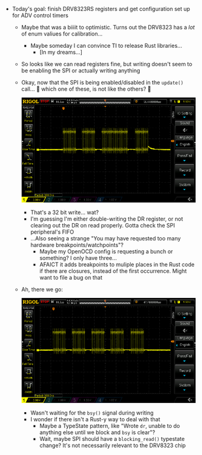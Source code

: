 - Today's goal: finish DRV8323RS registers and get configuration set up for ADV control timers
  - Maybe that was a biiiit to optimistic. Turns out the DRV8323 has a _lot_ of enum valiues for calibration...
    - Maybe someday I can convince TI to release Rust libraries...
      - [In my dreams...]
  - So looks like we can read registers fine, but writing doesn't seem to be enabling the SPI or actually writing anything
  - Okay, now that the SPI is being enabled/disabled in the `update()` call... :musical_note: which one of these, is not like the others? :musical_note:

    ![](images/2021-04-15-23-10-57.png)
    - That's a 32 bit write... wat?
    - I'm guessing I'm either double-writing the DR register, or not clearing out the DR on read properly. Gotta check the SPI peripheral's FIFO
    - ...Also seeing a strange "You may have requested too many hardware breakpoints/watchpoints"?
      - Maybe my OpenOCD config is requesting a bunch or something? I only have three...
      - AFAICT it adds breakpoints to muliple places in the Rust code if there are closures, instead of the first occurrence. Might want to file a bug on that
  - Ah, there we go:

    ![](images/2021-04-15-23-30-56.png)
    - Wasn't waiting for the `bsy()` signal during writing
    - I wonder if there isn't a Rust-y way to deal with that
      - Maybe a TypeState pattern, like "Wrote `dr`, unable to do anything else until we block and `bsy` is clear"?
      - Wait, maybe SPI should have a `blocking_read()` typestate change? It's not necessarily relevant to the DRV8323 chip

